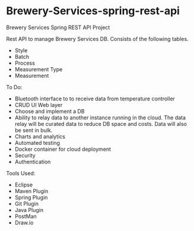 # Brewery-Services-spring-rest-api
Brewery Services Spring REST API Project

Rest API to manage Brewery Services DB. 
Consists of the following tables.
- Style
- Batch
- Process
- Measurement Type
- Measurement

To Do:
- Bluetooth interface to to receive data from temperature controller
- CRUD UI Web layer
- Choose and implement a DB
- Ability to relay data to another instance running in the cloud. The data relay will be curated data to reduce DB space and costs. Data will also be sent in bulk.
- Charts and analytics
- Automated testing
- Docker container for cloud deployment
- Security
- Authentication

Tools Used:
- Eclipse
- Maven Plugin 
- Spring Plugin
- Git Plugin
- Java Plugin
- PostMan
- Draw.io